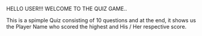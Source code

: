 HELLO USER!!! WELCOME TO THE QUIZ GAME..

This is a spimple Quiz consisting of 10 questions and at the end,
it shows us the Player Name who scored the highest and His / Her respective score. 